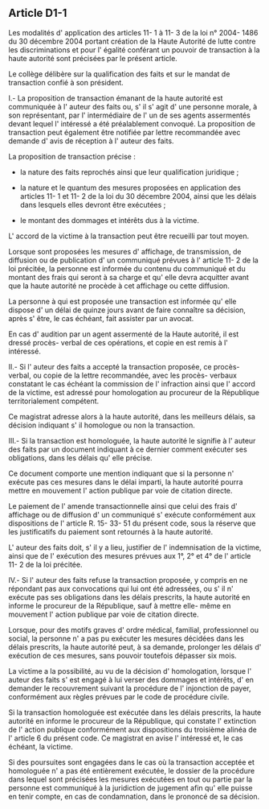 Article D1-1
----
Les modalités d' application des articles 11- 1 à 11- 3 de la loi n° 2004- 1486
du 30 décembre 2004 portant création de la Haute Autorité de lutte contre les
discriminations et pour l' égalité conférant un pouvoir de transaction à la
haute autorité sont précisées par le présent article.

Le collège délibère sur la qualification des faits et sur le mandat de
transaction confié à son président.

I.- La proposition de transaction émanant de la haute autorité est communiquée à
l' auteur des faits ou, s' il s' agit d' une personne morale, à son
représentant, par l' intermédiaire de l' un de ses agents assermentés devant
lequel l' intéressé a été préalablement convoqué. La proposition de transaction
peut également être notifiée par lettre recommandée avec demande d' avis de
réception à l' auteur des faits.

La proposition de transaction précise :

- la nature des faits reprochés ainsi que leur qualification juridique ;

- la nature et le quantum des mesures proposées en application des articles 11-
1 et 11- 2 de la loi du 30 décembre 2004, ainsi que les délais dans lesquels
elles devront être exécutées ;

- le montant des dommages et intérêts dus à la victime.

L' accord de la victime à la transaction peut être recueilli par tout moyen.

Lorsque sont proposées les mesures d' affichage, de transmission, de diffusion
ou de publication d' un communiqué prévues à l' article 11- 2 de la loi
précitée, la personne est informée du contenu du communiqué et du montant des
frais qui seront à sa charge et qu' elle devra acquitter avant que la haute
autorité ne procède à cet affichage ou cette diffusion.

La personne à qui est proposée une transaction est informée qu' elle dispose d'
un délai de quinze jours avant de faire connaître sa décision, après s' être, le
cas échéant, fait assister par un avocat.

En cas d' audition par un agent assermenté de la Haute autorité, il est dressé
procès- verbal de ces opérations, et copie en est remis à l' intéressé.

II.- Si l' auteur des faits a accepté la transaction proposée, ce procès-
verbal, ou copie de la lettre recommandée, avec les procès- verbaux constatant
le cas échéant la commission de l' infraction ainsi que l' accord de la victime,
est adressé pour homologation au procureur de la République territorialement
compétent.

Ce magistrat adresse alors à la haute autorité, dans les meilleurs délais, sa
décision indiquant s' il homologue ou non la transaction.

III.- Si la transaction est homologuée, la haute autorité le signifie à l'
auteur des faits par un document indiquant à ce dernier comment exécuter ses
obligations, dans les délais qu' elle précise.

Ce document comporte une mention indiquant que si la personne n' exécute pas ces
mesures dans le délai imparti, la haute autorité pourra mettre en mouvement l'
action publique par voie de citation directe.

Le paiement de l' amende transactionnelle ainsi que celui des frais d' affichage
ou de diffusion d' un communiqué s' exécute conformément aux dispositions de l'
article R. 15- 33- 51 du présent code, sous la réserve que les justificatifs du
paiement sont retournés à la haute autorité.

L' auteur des faits doit, s' il y a lieu, justifier de l' indemnisation de la
victime, ainsi que de l' exécution des mesures prévues aux 1°, 2° et 4° de l'
article 11- 2 de la loi précitée.

IV.- Si l' auteur des faits refuse la transaction proposée, y compris en ne
répondant pas aux convocations qui lui ont été adressées, ou s' il n' exécute
pas ses obligations dans les délais prescrits, la haute autorité en informe le
procureur de la République, sauf à mettre elle- même en mouvement l' action
publique par voie de citation directe.

Lorsque, pour des motifs graves d' ordre médical, familial, professionnel ou
social, la personne n' a pas pu exécuter les mesures décidées dans les délais
prescrits, la haute autorité peut, à sa demande, prolonger les délais d'
exécution de ces mesures, sans pouvoir toutefois dépasser six mois.

La victime a la possibilité, au vu de la décision d' homologation, lorsque l'
auteur des faits s' est engagé à lui verser des dommages et intérêts, d' en
demander le recouvrement suivant la procédure de l' injonction de payer,
conformément aux règles prévues par le code de procédure civile.

Si la transaction homologuée est exécutée dans les délais prescrits, la haute
autorité en informe le procureur de la République, qui constate l' extinction de
l' action publique conformément aux dispositions du troisième alinéa de l'
article 6 du présent code. Ce magistrat en avise l' intéressé et, le cas
échéant, la victime.

Si des poursuites sont engagées dans le cas où la transaction acceptée et
homologuée n' a pas été entièrement exécutée, le dossier de la procédure dans
lequel sont précisées les mesures exécutées en tout ou partie par la personne
est communiqué à la juridiction de jugement afin qu' elle puisse en tenir
compte, en cas de condamnation, dans le prononcé de sa décision.
